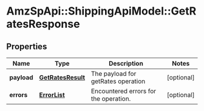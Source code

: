 # AmzSpApi::ShippingApiModel::GetRatesResponse

## Properties
Name | Type | Description | Notes
------------ | ------------- | ------------- | -------------
**payload** | [**GetRatesResult**](GetRatesResult.md) | The payload for getRates operation | [optional] 
**errors** | [**ErrorList**](ErrorList.md) | Encountered errors for the operation. | [optional] 


